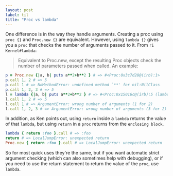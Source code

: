 ```yaml
---
layout: post
label: til
title: "Proc vs lambda"
---
```


One difference is in the way they handle arguments. Creating a proc using `proc {}` and `Proc.new {}` are equivalent. However, using `lambda {}` gives you a `proc` that checks the number of arguments passed to it. From `ri Kernel#lambda`:

> Equivalent to Proc.new, except the resulting Proc objects check the number of parameters passed when called.
An example:
```ruby
p = Proc.new {|a, b| puts a**2+b**2 } # => #<Proc:0x3c7d28@(irb):1>
p.call 1, 2 # => 5
p.call 1 # => NoMethodError: undefined method `**' for nil:NilClass
p.call 1, 2, 3 # => 5
l = lambda {|a, b| puts a**2+b**2 } # => #<Proc:0x15016c@(irb):5 (lambda)>
l.call 1, 2 # => 5
l.call 1 # => ArgumentError: wrong number of arguments (1 for 2)
l.call 1, 2, 3 # => ArgumentError: wrong number of arguments (3 for 2)
```
In addition, as Ken points out, using `return` inside a `lambda` returns the value of that `lambda`, but using `return` in a `proc` returns from the `enclosing block`.
```ruby
lambda { return :foo }.call # => :foo
return # => LocalJumpError: unexpected return
Proc.new { return :foo }.call # => LocalJumpError: unexpected return
```
So for most quick uses they're the same, but if you want automatic strict argument checking (which can also sometimes help with debugging), or if you need to use the return statement to return the value of the `proc`, use `lambda`.

